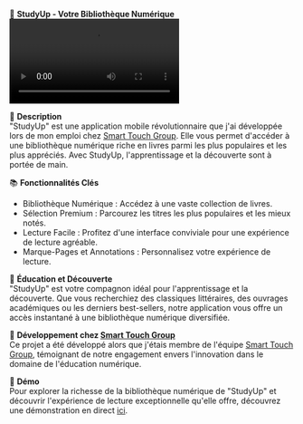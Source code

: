 📱 **StudyUp - Votre Bibliothèque Numérique**  
![Aperçu](lien-vers-la-vidéo-de-présentation.mov)

📁 **Description**  
"StudyUp" est une application mobile révolutionnaire que j'ai développée lors de mon emploi chez [Smart Touch Group](https://www.smt-group.net/). Elle vous permet d'accéder à une bibliothèque numérique riche en livres parmi les plus populaires et les plus appréciés. Avec StudyUp, l'apprentissage et la découverte sont à portée de main.

📚 **Fonctionnalités Clés**  
- Bibliothèque Numérique : Accédez à une vaste collection de livres.
- Sélection Premium : Parcourez les titres les plus populaires et les mieux notés.
- Lecture Facile : Profitez d'une interface conviviale pour une expérience de lecture agréable.
- Marque-Pages et Annotations : Personnalisez votre expérience de lecture.

📖 **Éducation et Découverte**  
"StudyUp" est votre compagnon idéal pour l'apprentissage et la découverte. Que vous recherchiez des classiques littéraires, des ouvrages académiques ou les derniers best-sellers, notre application vous offre un accès instantané à une bibliothèque numérique diversifiée.

💼 **Développement chez [Smart Touch Group](https://www.smt-group.net/)**  
Ce projet a été développé alors que j'étais membre de l'équipe [Smart Touch Group](https://www.smt-group.net/), témoignant de notre engagement envers l'innovation dans le domaine de l'éducation numérique.

🎁 **Démo**  
Pour explorer la richesse de la bibliothèque numérique de "StudyUp" et découvrir l'expérience de lecture exceptionnelle qu'elle offre, découvrez une démonstration en direct [ici](lien-vers-la-démo-en-ligne).

